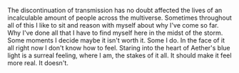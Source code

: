 The discontinuation of transmission has no doubt affected the lives of an incalculable amount of people across the multiverse. Sometimes throughout all of this I like to sit and reason with myself about why I've come so far. Why I've done all that I have to find myself here in the midst of the storm. Some moments I decide maybe it isn't worth it. Some I do. 
In the face of it all right now I don't know how to feel. 
Staring into the heart of Aether's blue light is a surreal feeling, where I am, the stakes of it all. It should make it feel more real. 
It doesn't.